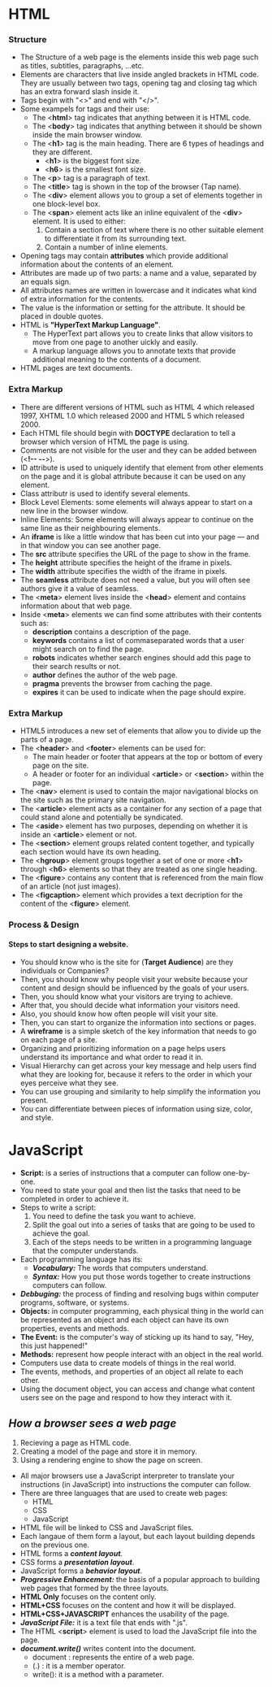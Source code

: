 # HTML 

### Structure
- The Structure of a web page is the elements inside this web page such as titles, subtitles, paragraphs, ...etc.
- Elements are characters that live inside angled brackets in HTML code. They are usually between two tags, opening tag and closing tag which has an extra forward slash inside it.
- Tags begin with "<>" and end with "</>".
- Some exampels for tags and their use:
  - The <**html**> tag indicates that anything between it is HTML code.
  - The <**body**> tag indicates that anything between it should be shown inside the main browser window.
  - The <**h1**> tag is the main heading. There are 6 types of headings and they are different. 
     - <**h1**> is the biggest font size.
     - <**h6**> is the smallest font size.
  - The <**p**> tag is a paragraph of text.
  - The <**title**> tag is shown in the top of the browser (Tap name).
  - The <**div**>  element allows you to group a set of elements together in one block-level box.
  - The <**span**> element acts like an inline equivalent of the <**div**> element. It is used to either:
     1. Contain a section of text where there is no other suitable element to differentiate it from its surrounding text.
     2. Contain a number of inline elements.
- Opening tags may contain **attributes** which provide additional information about the contents of an element.
- Attributes are made up of two parts: a name and a value, separated by an equals sign.
- All attributes names are written in lowercase and it indicates what kind of extra information for the contents.
- The value is the information or setting for the attribute. It should be placed in double quotes.
- HTML is **"HyperText Markup Language"**. 
   - The HyperText part allows you to create links that allow visitors to move from one page to another uickly and easily.
   -  A markup language allows you to annotate texts that provide additional meaning to the contents of a document.
- HTML pages are text documents.


### Extra Markup
- There are different versions of HTML such as HTML 4 which released 1997, XHTML 1.0 which released 2000 and HTML 5 which released 2000.
- Each HTML file should begin with **DOCTYPE** declaration to tell a browser which version of HTML the page is using.
- Comments are not visible for the user and they can be added between (<**!-- --**>). 
- ID attribute is used to uniquely identify that element from other elements on the page and it is global attribute because it can be used on any element.
- Class attributr is used to identify several elements.
- Block Level Elements: some elements will always appear to start on a new line in the browser window. 
- Inline Elements: Some elements will always appear to continue on the same line as their neighbouring elements. 
- An **iframe** is like a little window that has been cut into your page — and in that window you can see another page. 
- The **src** attribute specifies the URL of the page to show in the frame.
- The **height** attribute specifies the height of the iframe in pixels.
- The **width** attribute specifies the width of the iframe in pixels.
-  The **seamless** attribute does not need a value, but you will often see authors give it a value of seamless.
- The <**meta**> element lives inside the <**head**> element and contains information about that web page.
- Inside <**meta**> elements we can find some attributes with their contents such as:
   - **description** contains a description of the page.
   - **keywords** contains a list of commaseparated words that a user might search on to find the page. 
   - **robots** indicates whether search engines should add this page to their search results or not.
   - **author** defines the author of the web page.
   - **pragma** prevents the browser from caching the page.
   - **expires** it can be used to indicate when the page should expire.



### Extra Markup
- HTML5 introduces a new set of elements that allow you to divide up the parts of a page.
- The <**header**> and <**footer**> elements can be used for:
   - The main header or footer that appears at the top or bottom of every page on the site.
   - A header or footer for an individual <**article**> or <**section**> within the page.
- The <**nav**> element is used to contain the major navigational blocks on the site such as the primary site navigation.
- The <**article**> element acts as a container for any section of a page that could stand alone and potentially be syndicated.
- The <**aside**> element has two purposes, depending on whether it is inside an <**article**> element or not.
- The <**section**> element groups related content together, and typically each section would have its own heading.
- The <**hgroup**> element groups together a set of one or more <**h1**> through <**h6**> elements so that they are treated as one single heading.
- The <**figure**> contains any content that is referenced from the main flow of an article (not just images).
- The <**figcaption**> element which provides a text decription for the content of the <**figure**> element. 


### Process & Design
#### Steps to start designing a website.
- You should know who is the site for (**Target Audience**) are they individuals or Companies?
- Then, you should know why people visit your website because your content and design should be influenced by the goals of your users.
- Then, you should know what your visitors are trying to achieve.
- After that, you should decide what information your visitors need.
- Also, you should know how often people will visit your site.
- Then, you can start to organize the information into sections or pages.
- A **wireframe** is a simple sketch of the key information that needs to go on each page of a site.
- Organizing and prioritizing information on a page helps users understand its importance and what order to read it in.
- Visual Hierarchy can get across your key message and help users find what they are looking for, because it refers to the order in which your eyes perceive what they see.
- You can use grouping and similarity to help simplify the information you present.
- You can differentiate between pieces of information using size, color, and style. 


# JavaScript

- **Script:** is a series of instructions that a computer can follow one-by-one.
- You need to state your goal and then list the tasks that need to be completed in order to achieve it.
- Steps to write a script:
   1. You need to define the task you want to achieve.
   2. Split the goal out into a series of tasks that are going to be used to achieve the goal.
   3. Each of the steps needs to be written in a programming language that the computer understands.
- Each programming language has its:
   - ***Vocabulary:*** The words that computers understand.
   - ***Syntax:*** How you put those words together to create instructions computers can follow. 
- ***Debbuging:*** the process of finding and resolving bugs within computer programs, software, or systems.
- **Objects:** in computer programming, each physical thing in the world can be represented as an object and each object can have its own properties, events and methods.
- **The Event:** is the computer's way of sticking up its hand to say, "Hey, this just happened!"
- **Methods:** represent how people interact with an object in the real world.
- Computers use data to create models of things in the real world. 
- The events, methods, and properties of an object all relate to each other.
- Using the document object, you can access and change what content users see on the page and respond to how they interact with it.

## ***How a browser sees a web page*** 
1. Recieving a page as HTML code.
2. Creating a model of the page and store it in memory.
3. Using a rendering engine to show the page on screen.

- All major browsers use a JavaScript interpreter to translate your instructions (in JavaScript) into instructions the computer can follow.
- There are three languages that are used to create web pages:
   - HTML
   - CSS
   - JavaScript 
- HTML file will be linked to CSS and JavaScript files.
- Each langaue of them form a layout, but each layout building depends on the previous one.
- HTML forms a ***content layout***.
- CSS forms a ***presentation layout***.
- JavaScript forms a ***behavior layout***.
- ***Progressive Enhancement:*** the basis of a popular approach to building web pages that formed by the three layouts.
- **HTML Only** focuses on the content only.
- **HTML+CSS** focuses on the content and how it will be displayed.
- **HTML+CSS+JAVASCRIPT** enhances the usability of the page.
- ***JavaScript File:*** it is a text file that ends with ".js".
- The HTML <**script**> element is used to load the JavaScript file into the page.
- ***document.write()*** writes content into the document.
   - document : represents the entire of a web page.
   - (.) : it is a member operator.
   - write(): it is a method with a parameter.
